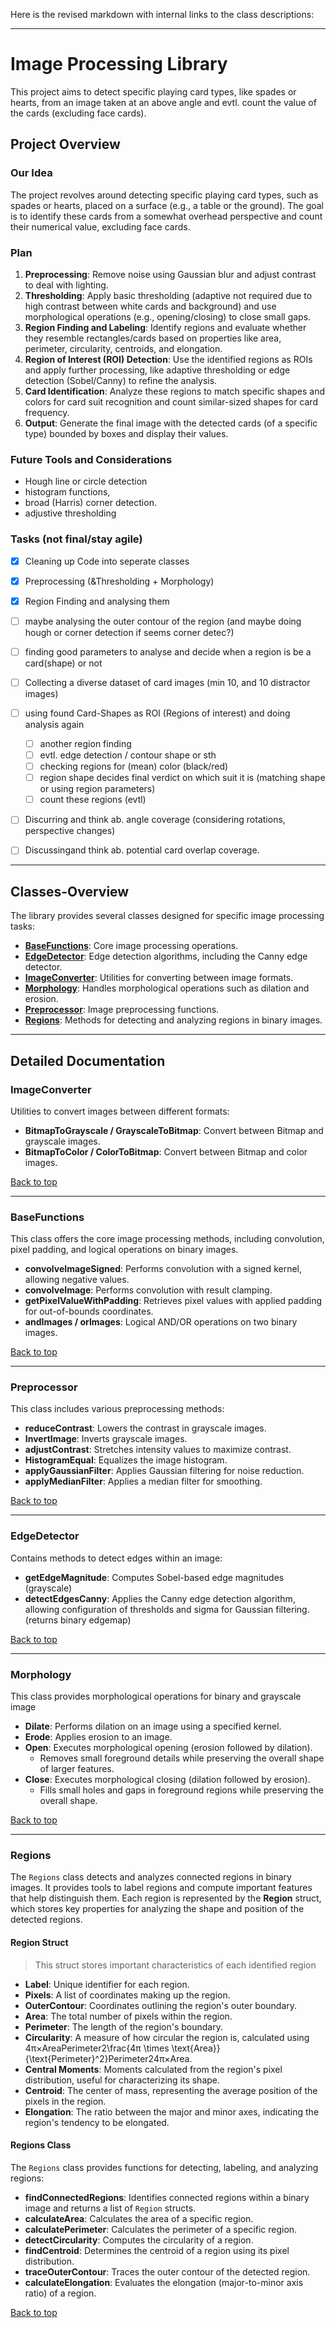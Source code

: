 Here is the revised markdown with internal links to the class descriptions:

---

# Image Processing Library

This project aims to detect specific playing card types, like spades or hearts, from an image taken at an above angle and  evtl. count the value of the cards (excluding face cards).

## Project Overview

### Our Idea
The project revolves around detecting specific playing card types, such as spades or hearts, placed on a surface (e.g., a table or the ground). The goal is to identify these cards from a somewhat overhead perspective and count their numerical value, excluding face cards.

### Plan
1. **Preprocessing**: Remove noise using Gaussian blur and adjust contrast to deal with lighting.
2. **Thresholding**: Apply basic thresholding (adaptive not required due to high contrast between white cards and background) and use morphological operations (e.g., opening/closing) to close small gaps.
3. **Region Finding and Labeling**: Identify regions and evaluate whether they resemble rectangles/cards based on properties like area, perimeter, circularity, centroids, and elongation.
4. **Region of Interest (ROI) Detection**: Use the identified regions as ROIs and apply further processing, like adaptive thresholding or edge detection (Sobel/Canny) to refine the analysis.
5. **Card Identification**: Analyze these regions to match specific shapes and colors for card suit recognition and count similar-sized shapes for card frequency.
6. **Output**: Generate the final image with the detected cards (of a specific type) bounded by boxes and display their values.

### Future Tools and Considerations
- Hough line or circle detection
- histogram functions,
- broad (Harris) corner detection.
- adjustive thresholding

### Tasks (not final/stay agile)
- [x] Cleaning up Code into seperate classes
- [x] Preprocessing (&Thresholding + Morphology)
- [x] Region Finding and analysing them 
- [ ] maybe  analysing the outer contour of the region (and maybe doing hough or corner detection if seems corner detec?)
- [ ] finding good parameters to analyse and decide when a region is be a card(shape) or not
- [ ] Collecting a diverse dataset of card images (min 10, and 10 distractor images)
- [ ] using found Card-Shapes as ROI (Regions of interest) and doing analysis again
	- [ ] another region finding
	- [ ] evtl. edge detection / contour shape or sth
	- [ ] checking regions for (mean) color (black/red)
	- [ ] region shape decides final verdict on which suit it is (matching shape or using region parameters)
	- [ ] count these regions (evtl)
- [ ] Discurring and think ab. angle coverage (considering rotations, perspective changes)
- [ ]  Discussingand think ab. potential card overlap coverage.




---

## Classes-Overview

The library provides several classes designed for specific image processing tasks:

- [**BaseFunctions**](#basefunctions): Core image processing operations.
- [**EdgeDetector**](#edgedetector): Edge detection algorithms, including the Canny edge detector.
- [**ImageConverter**](#imageconverter): Utilities for converting between image formats.
- [**Morphology**](#morphology): Handles morphological operations such as dilation and erosion.
- [**Preprocessor**](#preprocessor): Image preprocessing functions.
- [**Regions**](#regions): Methods for detecting and analyzing regions in binary images.

---

## Detailed Documentation
### ImageConverter

Utilities to convert images between different formats:

- **BitmapToGrayscale / GrayscaleToBitmap**: Convert between Bitmap and grayscale images.
- **BitmapToColor / ColorToBitmap**: Convert between Bitmap and color images.

[Back to top](#classes-overview)

---
### BaseFunctions

This class offers the core image processing methods, including convolution, pixel padding, and logical operations on binary images.

- **convolveImageSigned**: Performs convolution with a signed kernel, allowing negative values.
- **convolveImage**: Performs convolution with result clamping.
- **getPixelValueWithPadding**: Retrieves pixel values with applied padding for out-of-bounds coordinates.
- **andImages / orImages**: Logical AND/OR operations on two binary images.

[Back to top](#classes-overview)

---
### Preprocessor

This class includes various preprocessing methods:

- **reduceContrast**: Lowers the contrast in grayscale images.
- **InvertImage**: Inverts grayscale images.
- **adjustContrast**: Stretches intensity values to maximize contrast.
- **HistogramEqual**: Equalizes the image histogram.
- **applyGaussianFilter**: Applies Gaussian filtering for noise reduction.
- **applyMedianFilter**: Applies a median filter for smoothing.

[Back to top](#classes-overview)

---

### EdgeDetector

Contains methods to detect edges within an image:

- **getEdgeMagnitude**: Computes Sobel-based edge magnitudes (grayscale)
- **detectEdgesCanny**: Applies the Canny edge detection algorithm, allowing configuration of thresholds and sigma for Gaussian filtering. (returns binary edgemap)

[Back to top](#classes-overview)

---
### Morphology

This class provides morphological operations for binary and grayscale image

- **Dilate**: Performs dilation on an image using a specified kernel.
- **Erode**: Applies erosion to an image.
- **Open**: Executes morphological opening (erosion followed by dilation).
	- Removes small foreground details while preserving the overall shape of larger features.
- **Close**: Executes morphological closing (dilation followed by erosion).
	-  Fills small holes and gaps in foreground regions while preserving the overall shape.

[Back to top](#classes-overview)

---
### Regions

The `Regions` class detects and analyzes connected regions in binary images. It provides tools to label regions and compute important features that help distinguish them. Each region is represented by the **Region** struct, which stores key properties for analyzing the shape and position of the detected regions.

#### **Region Struct**
>This struct stores important characteristics of each identified region

- **Label**: Unique identifier for each region.
- **Pixels**: A list of coordinates making up the region.
- **OuterContour**: Coordinates outlining the region's outer boundary.
- **Area**: The total number of pixels within the region.
- **Perimeter**: The length of the region's boundary.
- **Circularity**: A measure of how circular the region is, calculated using 4π×AreaPerimeter2\frac{4π \times \text{Area}}{\text{Perimeter}^2}Perimeter24π×Area​.
- **Central Moments**: Moments calculated from the region's pixel distribution, useful for characterizing its shape.
- **Centroid**: The center of mass, representing the average position of the pixels in the region.
- **Elongation**: The ratio between the major and minor axes, indicating the region's tendency to be elongated.

#### **Regions Class**

The `Regions` class provides functions for detecting, labeling, and analyzing regions:

- **findConnectedRegions**: Identifies connected regions within a binary image and returns a list of `Region` structs.
- **calculateArea**: Calculates the area of a specific region.
- **calculatePerimeter**: Calculates the perimeter of a specific region.
- **detectCircularity**: Computes the circularity of a region.
- **findCentroid**: Determines the centroid of a region using its pixel distribution.
- **traceOuterContour**: Traces the outer contour of the detected region.
- **calculateElongation**: Evaluates the elongation (major-to-minor axis ratio) of a region.

[Back to top](#classes-overview)